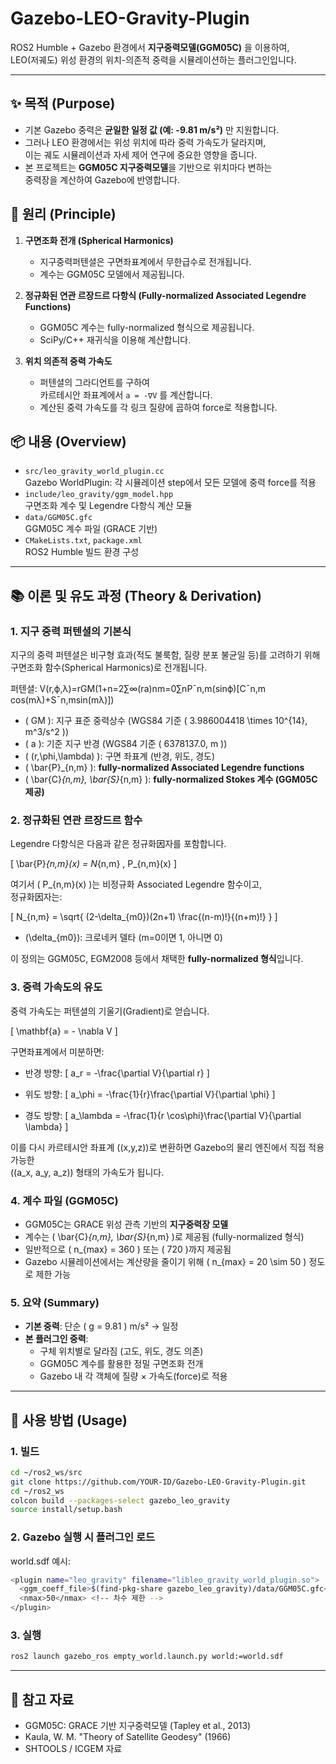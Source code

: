 # Gazebo-LEO-Gravity-Plugin

ROS2 Humble + Gazebo 환경에서 **지구중력모델(GGM05C)** 을 이용하여,  
LEO(저궤도) 위성 환경의 위치-의존적 중력을 시뮬레이션하는 플러그인입니다.

---

## ✨ 목적 (Purpose)

- 기본 Gazebo 중력은 **균일한 일정 값 (예: -9.81 m/s²)** 만 지원합니다.  
- 그러나 LEO 환경에서는 위성 위치에 따라 중력 가속도가 달라지며,  
  이는 궤도 시뮬레이션과 자세 제어 연구에 중요한 영향을 줍니다.  
- 본 프로젝트는 **GGM05C 지구중력모델**을 기반으로 위치마다 변하는  
  중력장을 계산하여 Gazebo에 반영합니다.

## 🔬 원리 (Principle)

1. **구면조화 전개 (Spherical Harmonics)**  
   - 지구중력퍼텐셜은 구면좌표계에서 무한급수로 전개됩니다.  
   - 계수는 GGM05C 모델에서 제공됩니다.  

2. **정규화된 연관 르장드르 다항식 (Fully-normalized Associated Legendre Functions)**  
   - GGM05C 계수는 fully-normalized 형식으로 제공됩니다.  
   - SciPy/C++ 재귀식을 이용해 계산합니다.  

3. **위치 의존적 중력 가속도**  
   - 퍼텐셜의 그라디언트를 구하여  
     카르테시안 좌표계에서 `a = -∇V` 를 계산합니다.  
   - 계산된 중력 가속도를 각 링크 질량에 곱하여 force로 적용합니다.  

## 📦 내용 (Overview)

- `src/leo_gravity_world_plugin.cc`  
  Gazebo WorldPlugin: 각 시뮬레이션 step에서 모든 모델에 중력 force를 적용  
- `include/leo_gravity/ggm_model.hpp`  
  구면조화 계수 및 Legendre 다항식 계산 모듈  
- `data/GGM05C.gfc`  
  GGM05C 계수 파일 (GRACE 기반)  
- `CMakeLists.txt`, `package.xml`  
  ROS2 Humble 빌드 환경 구성  

---

## 📚 이론 및 유도 과정 (Theory & Derivation)

### 1. 지구 중력 퍼텐셜의 기본식

지구의 중력 퍼텐셜은 비구형 효과(적도 불룩함, 질량 분포 불균일 등)를 고려하기 위해  
구면조화 함수(Spherical Harmonics)로 전개됩니다.

퍼텐셜:
V(r,ϕ,λ)=rGM​(1+n=2∑∞​(ra​)nm=0∑n​Pˉn,m​(sinϕ)[Cˉn,m​cos(mλ)+Sˉn,m​sin(mλ)])

- \( GM \): 지구 표준 중력상수 (WGS84 기준 \( 3.986004418 \times 10^{14}\, m^3/s^2 \))  
- \( a \): 기준 지구 반경 (WGS84 기준 \( 6378137.0\, m \))  
- \( (r,\phi,\lambda) \): 구면 좌표계 (반경, 위도, 경도)  
- \( \bar{P}_{n,m} \): **fully-normalized Associated Legendre functions**  
- \( \bar{C}_{n,m}, \bar{S}_{n,m} \): **fully-normalized Stokes 계수 (GGM05C 제공)**  

### 2. 정규화된 연관 르장드르 함수

Legendre 다항식은 다음과 같은 정규화因자를 포함합니다.

\[
\bar{P}_{n,m}(x) = N_{n,m} \, P_{n,m}(x)
\]

여기서 \( P_{n,m}(x) \)는 비정규화 Associated Legendre 함수이고,  
정규화因자는:

\[
N_{n,m} = \sqrt{ (2-\delta_{m0})(2n+1) \frac{(n-m)!}{(n+m)!} }
\]

- \(\delta_{m0}\): 크로네커 델타 (m=0이면 1, 아니면 0)  

이 정의는 GGM05C, EGM2008 등에서 채택한 **fully-normalized 형식**입니다.

### 3. 중력 가속도의 유도

중력 가속도는 퍼텐셜의 기울기(Gradient)로 얻습니다.

\[
\mathbf{a} = - \nabla V
\]

구면좌표계에서 미분하면:

- 반경 방향:
\[
a_r = -\frac{\partial V}{\partial r}
\]

- 위도 방향:
\[
a_\phi = -\frac{1}{r}\frac{\partial V}{\partial \phi}
\]

- 경도 방향:
\[
a_\lambda = -\frac{1}{r \cos\phi}\frac{\partial V}{\partial \lambda}
\]

이를 다시 카르테시안 좌표계 \((x,y,z)\)로 변환하면 Gazebo의 물리 엔진에서 직접 적용 가능한  
\((a_x, a_y, a_z)\) 형태의 가속도가 됩니다.

### 4. 계수 파일 (GGM05C)

- GGM05C는 GRACE 위성 관측 기반의 **지구중력장 모델**  
- 계수는 \( \bar{C}_{n,m}, \bar{S}_{n,m} \)로 제공됨 (fully-normalized 형식)  
- 일반적으로 \( n_{max} = 360 \) 또는 \( 720 \)까지 제공됨  
- Gazebo 시뮬레이션에서는 계산량을 줄이기 위해 \( n_{max} = 20 \sim 50 \) 정도로 제한 가능  


### 5. 요약 (Summary)

- **기본 중력**: 단순 \( g = 9.81 \) m/s² → 일정  
- **본 플러그인 중력**:  
  - 구체 위치별로 달라짐 (고도, 위도, 경도 의존)  
  - GGM05C 계수를 활용한 정밀 구면조화 전개  
  - Gazebo 내 각 객체에 질량 × 가속도(force)로 적용

---

## 🚀 사용 방법 (Usage)

### 1. 빌드
```bash
cd ~/ros2_ws/src
git clone https://github.com/YOUR-ID/Gazebo-LEO-Gravity-Plugin.git
cd ~/ros2_ws
colcon build --packages-select gazebo_leo_gravity
source install/setup.bash
```


### 2. Gazebo 실행 시 플러그인 로드

world.sdf 예시:
```bash
<plugin name="leo_gravity" filename="libleo_gravity_world_plugin.so">
  <ggm_coeff_file>$(find-pkg-share gazebo_leo_gravity)/data/GGM05C.gfc</ggm_coeff_file>
  <nmax>50</nmax> <!-- 차수 제한 -->
</plugin>
```
### 3. 실행
```bash
ros2 launch gazebo_ros empty_world.launch.py world:=world.sdf
```

---

## 📖 참고 자료
- GGM05C: GRACE 기반 지구중력모델 (Tapley et al., 2013)
- Kaula, W. M. "Theory of Satellite Geodesy" (1966)
- SHTOOLS / ICGEM 자료
